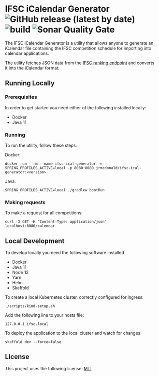 # IFSC iCalendar Generator ![GitHub release (latest by date)](https://img.shields.io/github/v/release/jrmcdonald/ifsc-ical-generator) ![build](https://github.com/jrmcdonald/ifsc-ical-generator/workflows/release/badge.svg) ![Sonar Quality Gate](https://img.shields.io/sonar/quality_gate/jrmcdonald_ifsc-ical-generator?server=https%3A%2F%2Fsonarcloud.io)

The IFSC iCalendar Generator is a utility that allows anyone to generate an iCalendar file containing the IFSC competition schedule for importing into calendar applications.

The utility fetches JSON data from the [IFSC ranking endpoint](https://components.ifsc-climbing.org/results-api.php?api=season_leagues_calendar&league=388) and converts it into the iCalendar format.

## Running Locally

### Prerequisites

In order to get started you need either of the following installed locally:

* Docker
* Java 11

### Running

To run the utility, follow these steps:

Docker:
```shell script
docker run --rm --name ifsc-ical-generator -e SPRING_PROFILES_ACTIVE=local -p 8080:8080 jrmcdonald/ifsc-ical-generator:<version>
```

Java:
```shell script
SPRING_PROFILES_ACTIVE=local ./gradlew bootRun
```

### Making requests

To make a request for all competitions:
```shell script
curl -X GET -H "Content-Type: application/json" localhost:8080/calendar
```

## Local Development

To develop locally you need the following software installed

* Docker
* Java 11
* Node 12
* Yarn
* Helm
* Skaffold

To create a local Kubernetes cluster, correctly configured for ingress:
```shell script
./scripts/kind-setup.sh
```

Add the following line to your hosts file:
```text
127.0.0.1 ifsc.local
```

To deploy the application to the local cluster and watch for changes:
```shell script
skaffold dev --force=false
```

## License

This project uses the following license: [MIT](LICENSE.md).
